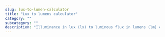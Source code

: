```yaml
---
slug: lux-to-lumen-calculator
title: "Lux to lumens calculator"
category: ""
subcategory: ""
description: "Illuminance in lux (lx) to luminous flux in lumens (lm) calculator and how to calculate."
---
```


